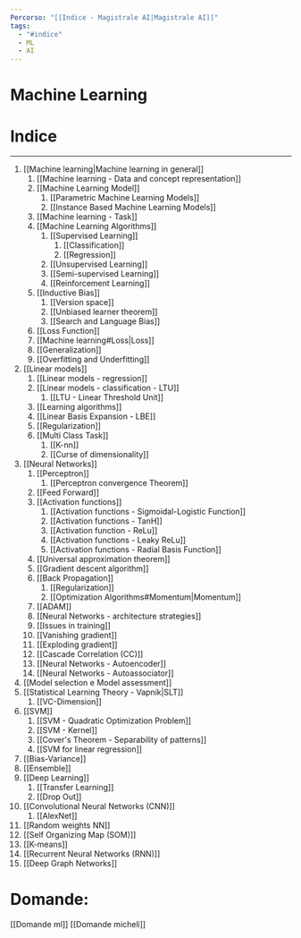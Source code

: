 ```yaml
---
Percorso: "[[Indice - Magistrale AI|Magistrale AI]]"
tags:
  - "#indice"
  - ML
  - AI
---
```

# Machine Learning

# Indice
---
1. [[Machine learning|Machine learning in general]]
	1. [[Machine learning - Data and concept representation]]
	2. [[Machine Learning Model]]
		1. [[Parametric Machine Learning Models]]
		2. [[Instance Based Machine Learning Models]]
	3. [[Machine learning - Task]]
	4. [[Machine Learning Algorithms]]
		1. [[Supervised Learning]]
			1. [[Classification]]
			2. [[Regression]]
		2. [[Unsupervised Learning]]
		3. [[Semi-supervised Learning]]
		4. [[Reinforcement Learning]]
	5. [[Inductive Bias]]
		1. [[Version space]]
		2. [[Unbiased learner theorem]]
		3. [[Search and Language Bias]]
	6. [[Loss Function]]
	7. [[Machine learning#Loss|Loss]]
	8. [[Generalization]]
	9. [[Overfitting and Underfitting]]
2. [[Linear models]]
	1. [[Linear models - regression]]
	2. [[Linear models - classification - LTU]]	 
		1. [[LTU - Linear Threshold Unit]]
	3. [[Learning algorithms]]
	4. [[Linear Basis Expansion - LBE]]
	5. [[Regularization]]
	6. [[Multi Class Task]]
		1. [[K-nn]]
		2.  [[Curse of dimensionality]]
3. [[Neural Networks]]
	1. [[Perceptron]]
		1. [[Perceptron convergence Theorem]]
	2. [[Feed Forward]]
	3. [[Activation functions]]
		1. [[Activation functions - Sigmoidal-Logistic Function]]
		2. [[Activation functions - TanH]]
		3. [[Activation function - ReLu]]
		4. [[Activation functions - Leaky ReLu]]
		5. [[Activation functions - Radial Basis Function]]
	4. [[Universal approximation theorem]]
	5. [[Gradient descent algorithm]]
	6. [[Back Propagation]]
		1. [[Regularization]]
		2. [[Optimization Algorithms#Momentum|Momentum]]
	7. [[ADAM]]
	8. [[Neural Networks - architecture strategies]]
	9. [[Issues in training]]
	10. [[Vanishing gradient]]
	11. [[Exploding gradient]]
	12. [[Cascade Correlation (CC)]]
	13. [[Neural Networks - Autoencoder]]
	14. [[Neural Networks - Autoassociator]] 
4. [[Model selection e Model assessment]]
5. [[Statistical Learning Theory - Vapnik|SLT]]
	1. [[VC-Dimension]]
6. [[SVM]]
	1. [[SVM - Quadratic Optimization Problem]]
	2. [[SVM - Kernel]]
	3. [[Cover's Theorem - Separability of patterns]]
	4. [[SVM for linear regression]]
7. [[Bias-Variance]]
8. [[Ensemble]]
9. [[Deep Learning]]
	1. [[Transfer Learning]]
	2. [[Drop Out]]
10. [[Convolutional Neural Networks (CNN)]]
	1. [[AlexNet]]
11. [[Random weights NN]]
12. [[Self Organizing Map (SOM)]]
13. [[K-means]]
14. [[Recurrent Neural Networks (RNN)]]
15. [[Deep Graph Networks]]

# Domande:
[[Domande ml]]
[[Domande micheli]]